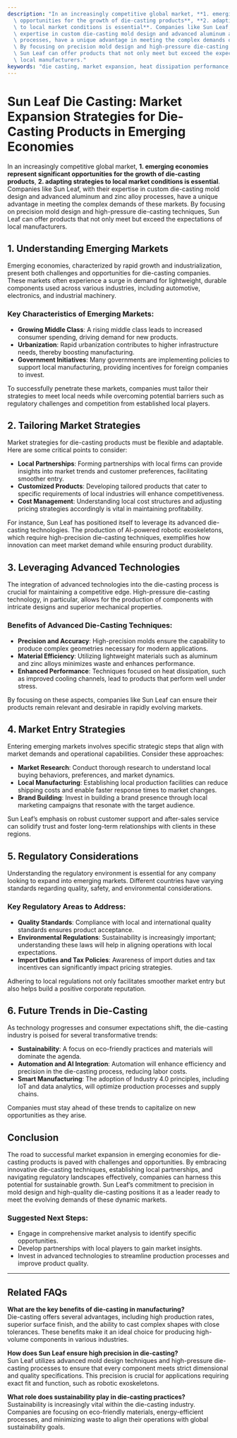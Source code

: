 ```yaml
---
description: "In an increasingly competitive global market, **1. emerging economies represent significant\
  \ opportunities for the growth of die-casting products**, **2. adapting strategies\
  \ to local market conditions is essential**. Companies like Sun Leaf, with their\
  \ expertise in custom die-casting mold design and advanced aluminum and zinc alloy\
  \ processes, have a unique advantage in meeting the complex demands of these markets.\
  \ By focusing on precision mold design and high-pressure die-casting techniques,\
  \ Sun Leaf can offer products that not only meet but exceed the expectations of\
  \ local manufacturers."
keywords: "die casting, market expansion, heat dissipation performance, die casting process"
---
```

# Sun Leaf Die Casting: Market Expansion Strategies for Die-Casting Products in Emerging Economies

In an increasingly competitive global market, **1. emerging economies represent significant opportunities for the growth of die-casting products**, **2. adapting strategies to local market conditions is essential**. Companies like Sun Leaf, with their expertise in custom die-casting mold design and advanced aluminum and zinc alloy processes, have a unique advantage in meeting the complex demands of these markets. By focusing on precision mold design and high-pressure die-casting techniques, Sun Leaf can offer products that not only meet but exceed the expectations of local manufacturers.

## 1. Understanding Emerging Markets

Emerging economies, characterized by rapid growth and industrialization, present both challenges and opportunities for die-casting companies. These markets often experience a surge in demand for lightweight, durable components used across various industries, including automotive, electronics, and industrial machinery.

### Key Characteristics of Emerging Markets:

- **Growing Middle Class**: A rising middle class leads to increased consumer spending, driving demand for new products.
- **Urbanization**: Rapid urbanization contributes to higher infrastructure needs, thereby boosting manufacturing.
- **Government Initiatives**: Many governments are implementing policies to support local manufacturing, providing incentives for foreign companies to invest.

To successfully penetrate these markets, companies must tailor their strategies to meet local needs while overcoming potential barriers such as regulatory challenges and competition from established local players.

## 2. Tailoring Market Strategies

Market strategies for die-casting products must be flexible and adaptable. Here are some critical points to consider:

- **Local Partnerships**: Forming partnerships with local firms can provide insights into market trends and customer preferences, facilitating smoother entry.
- **Customized Products**: Developing tailored products that cater to specific requirements of local industries will enhance competitiveness.
- **Cost Management**: Understanding local cost structures and adjusting pricing strategies accordingly is vital in maintaining profitability.

For instance, Sun Leaf has positioned itself to leverage its advanced die-casting technologies. The production of AI-powered robotic exoskeletons, which require high-precision die-casting techniques, exemplifies how innovation can meet market demand while ensuring product durability.

## 3. Leveraging Advanced Technologies

The integration of advanced technologies into the die-casting process is crucial for maintaining a competitive edge. High-pressure die-casting technology, in particular, allows for the production of components with intricate designs and superior mechanical properties.

### Benefits of Advanced Die-Casting Techniques:

- **Precision and Accuracy**: High-precision molds ensure the capability to produce complex geometries necessary for modern applications.
- **Material Efficiency**: Utilizing lightweight materials such as aluminum and zinc alloys minimizes waste and enhances performance.
- **Enhanced Performance**: Techniques focused on heat dissipation, such as improved cooling channels, lead to products that perform well under stress.

By focusing on these aspects, companies like Sun Leaf can ensure their products remain relevant and desirable in rapidly evolving markets.

## 4. Market Entry Strategies

Entering emerging markets involves specific strategic steps that align with market demands and operational capabilities. Consider these approaches:

- **Market Research**: Conduct thorough research to understand local buying behaviors, preferences, and market dynamics.
- **Local Manufacturing**: Establishing local production facilities can reduce shipping costs and enable faster response times to market changes.
- **Brand Building**: Invest in building a brand presence through local marketing campaigns that resonate with the target audience.

Sun Leaf’s emphasis on robust customer support and after-sales service can solidify trust and foster long-term relationships with clients in these regions.

## 5. Regulatory Considerations

Understanding the regulatory environment is essential for any company looking to expand into emerging markets. Different countries have varying standards regarding quality, safety, and environmental considerations.

### Key Regulatory Areas to Address:

- **Quality Standards**: Compliance with local and international quality standards ensures product acceptance.
- **Environmental Regulations**: Sustainability is increasingly important; understanding these laws will help in aligning operations with local expectations.
- **Import Duties and Tax Policies**: Awareness of import duties and tax incentives can significantly impact pricing strategies.

Adhering to local regulations not only facilitates smoother market entry but also helps build a positive corporate reputation.

## 6. Future Trends in Die-Casting

As technology progresses and consumer expectations shift, the die-casting industry is poised for several transformative trends:

- **Sustainability**: A focus on eco-friendly practices and materials will dominate the agenda.
- **Automation and AI Integration**: Automation will enhance efficiency and precision in the die-casting process, reducing labor costs.
- **Smart Manufacturing**: The adoption of Industry 4.0 principles, including IoT and data analytics, will optimize production processes and supply chains.

Companies must stay ahead of these trends to capitalize on new opportunities as they arise.

## Conclusion

The road to successful market expansion in emerging economies for die-casting products is paved with challenges and opportunities. By embracing innovative die-casting techniques, establishing local partnerships, and navigating regulatory landscapes effectively, companies can harness this potential for sustainable growth. Sun Leaf’s commitment to precision in mold design and high-quality die-casting positions it as a leader ready to meet the evolving demands of these dynamic markets.

### Suggested Next Steps:

- Engage in comprehensive market analysis to identify specific opportunities.
- Develop partnerships with local players to gain market insights.
- Invest in advanced technologies to streamline production processes and improve product quality.

---

## Related FAQs

**What are the key benefits of die-casting in manufacturing?**  
Die-casting offers several advantages, including high production rates, superior surface finish, and the ability to cast complex shapes with close tolerances. These benefits make it an ideal choice for producing high-volume components in various industries.

**How does Sun Leaf ensure high precision in die-casting?**  
Sun Leaf utilizes advanced mold design techniques and high-pressure die-casting processes to ensure that every component meets strict dimensional and quality specifications. This precision is crucial for applications requiring exact fit and function, such as robotic exoskeletons.

**What role does sustainability play in die-casting practices?**  
Sustainability is increasingly vital within the die-casting industry. Companies are focusing on eco-friendly materials, energy-efficient processes, and minimizing waste to align their operations with global sustainability goals.
